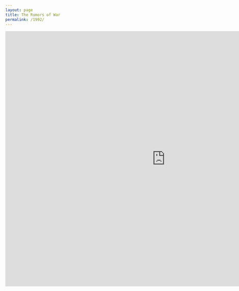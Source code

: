 ```yaml
---
layout: page
title: The Rumors of War
permalink: /1992/
---
```


<iframe src="http://1992archive.maydayrooms.org/DX/player#embed?showTimeline=true&amp;showAnnotations=true&amp;matchRatio=true" width="1000" height="800" frameborder="0" allowfullscreen></iframe>
